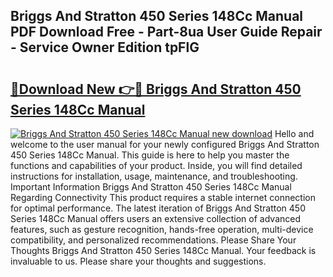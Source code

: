 ## Briggs And Stratton 450 Series 148Cc Manual PDF Download Free - Part-8ua User Guide Repair - Service Owner Edition tpFlG

# <h2><a href="http://bc27443.oget.top/?id=Briggs+And+Stratton+450+Series+148Cc+Manual">🔗Download New 👉🔴 Briggs And Stratton 450 Series 148Cc Manual</a></h2>

[![Briggs And Stratton 450 Series 148Cc Manual new download](https://i.imgur.com/5g1atiW.png)](http://bc27443.oget.top/?id=Briggs+And+Stratton+450+Series+148Cc+Manual)
Hello and welcome to the user manual for your newly configured Briggs And Stratton 450 Series 148Cc Manual. This guide is here to help you master the functions and capabilities of your product. Inside, you will find detailed instructions for installation, usage, maintenance, and troubleshooting. Important Information Briggs And Stratton 450 Series 148Cc Manual Regarding Connectivity This product requires a stable internet connection for optimal performance. The latest iteration of Briggs And Stratton 450 Series 148Cc Manual offers users an extensive collection of advanced features, such as gesture recognition, hands-free operation, multi-device compatibility, and personalized recommendations. Please Share Your Thoughts Briggs And Stratton 450 Series 148Cc Manual. Your feedback is invaluable to us. Please share your thoughts and suggestions.

